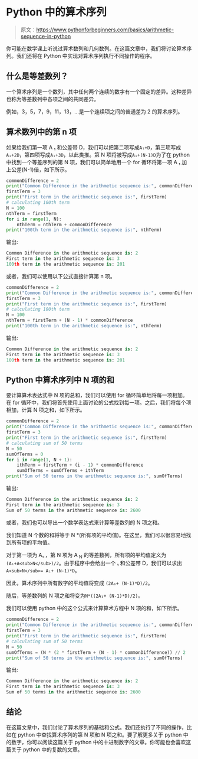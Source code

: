 # Python 中的算术序列

> 原文：<https://www.pythonforbeginners.com/basics/arithmetic-sequence-in-python>

你可能在数学课上听说过算术数列和几何数列。在这篇文章中，我们将讨论算术序列。我们还将在 Python 中实现对算术序列执行不同操作的程序。

## 什么是等差数列？

一个算术序列是一个数列，其中任何两个连续的数字有一个固定的差异。这种差异也称为等差数列中各项之间的共同差异。

例如，3，5，7，9，11，13，…是一个连续项之间的普通差为 2 的算术序列。

## 算术数列中的第 n 项

如果给我们第一项 A ₁ 和公差带 D，我们可以把第二项写成`A₁+D`，第三项写成 `A₁+2D`，第四项写成`A₁+3D`，以此类推。第 N 项将被写成`A₁+(N-1)D`为了在 python 中找到一个等差序列的第 N 项，我们可以简单地用一个 for 循环将第一项 A ₁ 加上公差(N-1)倍，如下所示。

```py
commonDifference = 2
print("Common Difference in the arithmetic sequence is:", commonDifference)
firstTerm = 3
print("First term in the arithmetic sequence is:", firstTerm)
# calculating 100th term
N = 100
nthTerm = firstTerm
for i in range(1, N):
    nthTerm = nthTerm + commonDifference
print("100th term in the arithmetic sequence is:", nthTerm) 
```

输出:

```py
Common Difference in the arithmetic sequence is: 2
First term in the arithmetic sequence is: 3
100th term in the arithmetic sequence is: 201
```

或者，我们可以使用以下公式直接计算第 n 项。

```py
commonDifference = 2
print("Common Difference in the arithmetic sequence is:", commonDifference)
firstTerm = 3
print("First term in the arithmetic sequence is:", firstTerm)
# calculating 100th term
N = 100
nthTerm = firstTerm + (N - 1) * commonDifference
print("100th term in the arithmetic sequence is:", nthTerm)
```

输出:

```py
Common Difference in the arithmetic sequence is: 2
First term in the arithmetic sequence is: 3
100th term in the arithmetic sequence is: 201
```

## Python 中算术序列中 N 项的和

要计算算术表达式中 N 项的总和，我们可以使用 for 循环简单地将每一项相加。在 for 循环中，我们将首先使用上面讨论的公式找到每一项。之后，我们将每个项相加，计算 N 项之和，如下所示。

```py
commonDifference = 2
print("Common Difference in the arithmetic sequence is:", commonDifference)
firstTerm = 3
print("First term in the arithmetic sequence is:", firstTerm)
# calculating sum of 50 terms
N = 50
sumOfTerms = 0
for i in range(1, N + 1):
    ithTerm = firstTerm + (i - 1) * commonDifference
    sumOfTerms = sumOfTerms + ithTerm
print("Sum of 50 terms in the arithmetic sequence is:", sumOfTerms)
```

输出:

```py
Common Difference in the arithmetic sequence is: 2
First term in the arithmetic sequence is: 3
Sum of 50 terms in the arithmetic sequence is: 2600
```

或者，我们也可以导出一个数学表达式来计算等差数列的 N 项之和。

我们知道 N 个数的和将等于 N *(所有项的平均值)。在这里，我们可以很容易地找到所有项的平均值。

对于第一项为 A₁ ，第 N 项为 A <sub>N</sub> 的等差数列，所有项的平均值定义为`(A₁+A<sub>N</sub>)/2`。由于程序中会给出一个 ₁ 和公差带 D，我们可以求出`A<sub>N</sub>= A₁+ (N-1)*D`。

因此，算术序列中所有数字的平均值将变成 `(2A₁+ (N-1)*D)/2`。

随后，等差数列的 N 项之和将变为`N*((2A₁+ (N-1)*D)/2)`。

我们可以使用 python 中的这个公式来计算算术方程中 N 项的和，如下所示。

```py
commonDifference = 2
print("Common Difference in the arithmetic sequence is:", commonDifference)
firstTerm = 3
print("First term in the arithmetic sequence is:", firstTerm)
# calculating sum of 50 terms
N = 50
sumOfTerms = (N * (2 * firstTerm + (N - 1) * commonDifference)) // 2
print("Sum of 50 terms in the arithmetic sequence is:", sumOfTerms)
```

输出:

```py
Common Difference in the arithmetic sequence is: 2
First term in the arithmetic sequence is: 3
Sum of 50 terms in the arithmetic sequence is: 2600
```

## 结论

在这篇文章中，我们讨论了算术序列的基础和公式。我们还执行了不同的操作，比如在 python 中查找算术序列的第 N 项和 N 项之和。要了解更多关于 python 中的数字，你可以阅读这篇关于 python 中的十进制数字的文章。你可能也会喜欢这篇关于 python 中的复数的文章。